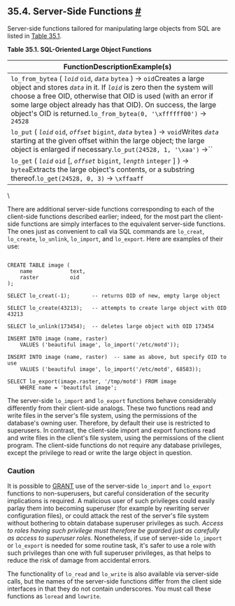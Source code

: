 ## 35.4. Server-Side Functions [#](#LO-FUNCS)

Server-side functions tailored for manipulating large objects from SQL are listed in [Table 35.1](lo-funcs#LO-FUNCS-TABLE "Table 35.1. SQL-Oriented Large Object Functions").

**Table 35.1. SQL-Oriented Large Object Functions**

| FunctionDescriptionExample(s)                                                                                                                                                                                                                                                                                                                                 |
| ------------------------------------------------------------------------------------------------------------------------------------------------------------------------------------------------------------------------------------------------------------------------------------------------------------------------------------------------------------- |
| `lo_from_bytea` ( *`loid`* `oid`, *`data`* `bytea` ) → `oid`Creates a large object and stores *`data`* in it. If *`loid`* is zero then the system will choose a free OID, otherwise that OID is used (with an error if some large object already has that OID). On success, the large object's OID is returned.`lo_from_bytea(0, '\xffffff00')` → `24528` |
| `lo_put` ( *`loid`* `oid`, *`offset`* `bigint`, *`data`* `bytea` ) → `void`Writes *`data`* starting at the given offset within the large object; the large object is enlarged if necessary.`lo_put(24528, 1, '\xaa')` →``                                                                                                                                 |
| `lo_get` ( *`loid`* `oid` \[, *`offset`* `bigint`, *`length`* `integer` ] ) → `bytea`Extracts the large object's contents, or a substring thereof.`lo_get(24528, 0, 3)` → `\xffaaff`                                                                                                                                                                      |

\

There are additional server-side functions corresponding to each of the client-side functions described earlier; indeed, for the most part the client-side functions are simply interfaces to the equivalent server-side functions. The ones just as convenient to call via SQL commands are `lo_creat`, `lo_create`, `lo_unlink`, `lo_import`, and `lo_export`. Here are examples of their use:

```

CREATE TABLE image (
    name            text,
    raster          oid
);

SELECT lo_creat(-1);       -- returns OID of new, empty large object

SELECT lo_create(43213);   -- attempts to create large object with OID 43213

SELECT lo_unlink(173454);  -- deletes large object with OID 173454

INSERT INTO image (name, raster)
    VALUES ('beautiful image', lo_import('/etc/motd'));

INSERT INTO image (name, raster)  -- same as above, but specify OID to use
    VALUES ('beautiful image', lo_import('/etc/motd', 68583));

SELECT lo_export(image.raster, '/tmp/motd') FROM image
    WHERE name = 'beautiful image';
```

The server-side `lo_import` and `lo_export` functions behave considerably differently from their client-side analogs. These two functions read and write files in the server's file system, using the permissions of the database's owning user. Therefore, by default their use is restricted to superusers. In contrast, the client-side import and export functions read and write files in the client's file system, using the permissions of the client program. The client-side functions do not require any database privileges, except the privilege to read or write the large object in question.

### Caution

It is possible to [GRANT](sql-grant "GRANT") use of the server-side `lo_import` and `lo_export` functions to non-superusers, but careful consideration of the security implications is required. A malicious user of such privileges could easily parlay them into becoming superuser (for example by rewriting server configuration files), or could attack the rest of the server's file system without bothering to obtain database superuser privileges as such. *Access to roles having such privilege must therefore be guarded just as carefully as access to superuser roles.* Nonetheless, if use of server-side `lo_import` or `lo_export` is needed for some routine task, it's safer to use a role with such privileges than one with full superuser privileges, as that helps to reduce the risk of damage from accidental errors.

The functionality of `lo_read` and `lo_write` is also available via server-side calls, but the names of the server-side functions differ from the client side interfaces in that they do not contain underscores. You must call these functions as `loread` and `lowrite`.